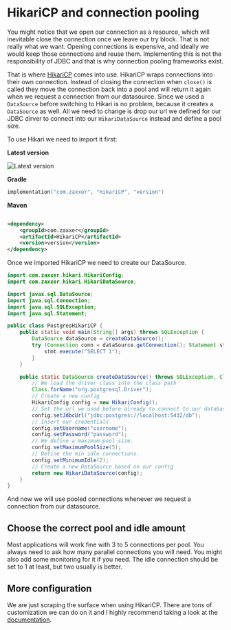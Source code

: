 # HikariCP and connection pooling

You might notice that we open our connection as a resource, which will inevitable close the connection once we leave our
try block. That is not really what we want. Opening connections is expensive, and ideally we would keep those
connections and reuse them. Implementing this is not the responsibility of JDBC and that is why connection pooling
frameworks exist.

That is where [HikariCP](https://github.com/brettwooldridge/HikariCP) comes into use. HikariCP wraps connections into their own connection. Instead of closing the
connection when `close()` is called they move the connection back into a pool and will return it again when we request a
connection from our datasource. Since we used a `DataSource` before switching to Hikari is no problem, because it
creates a `DataSource` as well. All we need to change is drop our url we defined for our JDBC dirver to connect into
our `HikariDataSource` instead and define a pool size.

To use Hikari we need to import it first:

**Latest version**

![Latest version](https://img.shields.io/maven-central/v/com.zaxxer/HikariCP)

**Gradle**

```kts
implementation("com.zaxxer", "HikariCP", "version")
```

**Maven**

```xml

<dependency>
    <groupId>com.zaxxer</groupId>
    <artifactId>HikariCP</artifactId>
    <version>version</version>
</dependency>
```

Once we imported HikariCP we need to create our DataSource.

```java
import com.zaxxer.hikari.HikariConfig;
import com.zaxxer.hikari.HikariDataSource;

import javax.sql.DataSource;
import java.sql.Connection;
import java.sql.SQLException;
import java.sql.Statement;

public class PostgresHikariCP {
    public static void main(String[] args) throws SQLException {
        DataSource dataSource = createDataSource();
        try (Connection conn = dataSource.getConnection(); Statement stmt = conn.createStatement()) {
            stmt.execute("SELECT 1");
        }
    }

    public static DataSource createDataSource() throws SQLException, ClassNotFoundException {
        // We load the driver class into the class path
        Class.forName("org.postgresql.Driver");
        // Create a new config
        HikariConfig config = new HikariConfig();
        // Set the url we used before already to connect to our database
        config.setJdbcUrl("jdbc:postgres://localhost:5432/db");
        // Insert our credentials
        config.setUsername("username");
        config.setPassword("password");
        // We define a maximum pool size.
        config.setMaximumPoolSize(5);
        // Define the min idle connections.
        config.setMinimumIdle(2);
        // Create a new DataSource based on our config
        return new HikariDataSource(config);
    }
}
```

And now we will use pooled connections whenever we request a connection from our datasource.

## Choose the correct pool and idle amount

Most applications will work fine with 3 to 5 connections per pool. You always need to ask how many parallel connections
you will need. You might also add some monitoring for it if you need. The idle connection should be set to 1 at least,
but two usually is better.

## More configuration

We are just scraping the surface when using HikariCP. There are tons of customization we can do on it and I highly
recommend taking a look at the [documentation](https://github.com/brettwooldridge/HikariCP#gear-configuration-knobs-baby).
